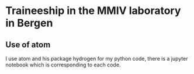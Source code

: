 # Traineeship in the MMIV laboratory in Bergen

## Use of atom

I use atom and his package hydrogen for my python code, there is a jupyter notebook which is corresponding to each code.
